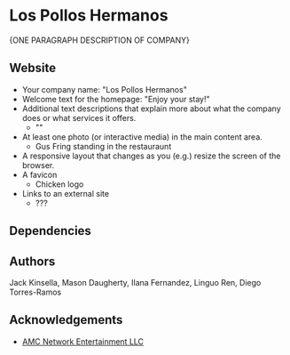 # Los Pollos Hermanos

{ONE PARAGRAPH DESCRIPTION OF COMPANY}

## Website
* Your company name: "Los Pollos Hermanos"
* Welcome text for the homepage: "Enjoy your stay!"
* Additional text descriptions that explain more about what the company does or what services it offers.
	* ""
* At least one photo (or interactive media) in the main content area.
	* Gus Fring standing in the restauraunt
* A responsive layout that changes as you (e.g.) resize the screen of the browser.
* A favicon
	* Chicken logo
* Links to an external site
	* ???

## Dependencies

## Authors

Jack Kinsella, Mason Daugherty, Ilana Fernandez, Linguo Ren, Diego Torres-Ramos

## Acknowledgements

* [AMC Network Entertainment LLC](https://www.sonypictures.com/tv/breakingbad)
